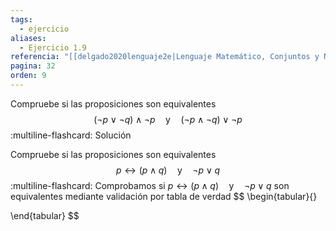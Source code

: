 ```yaml
---
tags:
  - ejercicio
aliases:
  - Ejercicio 1.9
referencia: "[[delgado2020lenguaje2e|Lenguaje Matemático, Conjuntos y Números (2a ed)]]"
pagina: 32
orden: 9
---
```

Compruebe si las proposiciones son equivalentes
$$(\neg p \lor \neg q) \land \neg p \hspace{1em} \text{y} \hspace{1em} (\neg p \land \neg q) \lor \neg p$$
:multiline-flashcard:
Solución

Compruebe si las proposiciones son equivalentes
$$p \leftrightarrow (p \land q) \hspace{1em} \text{y} \hspace{1em} \neg p \lor q$$
:multiline-flashcard:
Comprobamos si $p \leftrightarrow (p \land q) \hspace{1em} \text{y} \hspace{1em} \neg p \lor q$ son equivalentes mediante validación por tabla de verdad
$$
\begin{tabular}{}

\end{tabular}
$$
